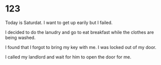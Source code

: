 # 123
Today is Saturdat.
I want to get up earily but I failed.

I decided to do the lanudry and go to eat breakfast while the clothes are being washed.
 
I found that I forgot to bring my key with me. I was locked out of my door.

I called my landlord and wait for him to open the door for me.